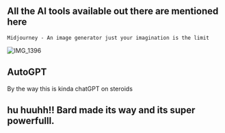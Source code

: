 ## All the AI tools available out there are mentioned here

` Midjourney - An image generator just your imagination is the limit `


![IMG_1396](https://user-images.githubusercontent.com/111889155/231028066-1c7de3d6-4c01-4daa-b823-c1fcb44de539.PNG)

## AutoGPT
By the way this is kinda chatGPT on steroids 

## hu huuhh!! Bard made its way and its super powerfulll.
